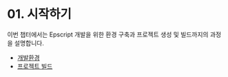 # 01. 시작하기

이번 챕터에서는 Epscript 개발을 위한 환경 구축과 프로젝트 생성 및 빌드까지의 과정을 설명합니다.  

- [개발환경](/Epscript/01.%20시작하기/00/)
- [프로젝트 빌드](/Epscript/01.%20시작하기/01/)
